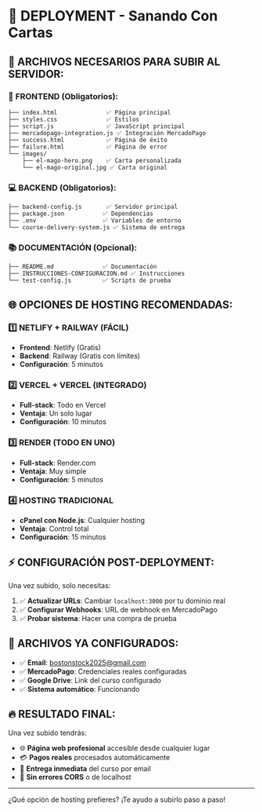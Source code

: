 # 🚀 DEPLOYMENT - Sanando Con Cartas

## 📁 ARCHIVOS NECESARIOS PARA SUBIR AL SERVIDOR:

### 🎨 **FRONTEND (Obligatorios):**
```
├── index.html              ✅ Página principal
├── styles.css              ✅ Estilos
├── script.js               ✅ JavaScript principal  
├── mercadopago-integration.js ✅ Integración MercadoPago
├── success.html            ✅ Página de éxito
├── failure.html            ✅ Página de error
└── images/
    ├── el-mago-hero.png    ✅ Carta personalizada
    └── el-mago-original.jpg ✅ Carta original
```

### 💻 **BACKEND (Obligatorios):**
```
├── backend-config.js       ✅ Servidor principal
├── package.json           ✅ Dependencias
├── .env                   ✅ Variables de entorno
└── course-delivery-system.js ✅ Sistema de entrega
```

### 📚 **DOCUMENTACIÓN (Opcional):**
```
├── README.md              ✅ Documentación
├── INSTRUCCIONES-CONFIGURACION.md ✅ Instrucciones
└── test-config.js         ✅ Scripts de prueba
```

## 🌐 **OPCIONES DE HOSTING RECOMENDADAS:**

### **1️⃣ NETLIFY + RAILWAY (FÁCIL)**
- **Frontend**: Netlify (Gratis)
- **Backend**: Railway (Gratis con límites)
- **Configuración**: 5 minutos

### **2️⃣ VERCEL + VERCEL (INTEGRADO)**
- **Full-stack**: Todo en Vercel
- **Ventaja**: Un solo lugar
- **Configuración**: 10 minutos

### **3️⃣ RENDER (TODO EN UNO)**
- **Full-stack**: Render.com
- **Ventaja**: Muy simple
- **Configuración**: 5 minutos

### **4️⃣ HOSTING TRADICIONAL**
- **cPanel con Node.js**: Cualquier hosting
- **Ventaja**: Control total
- **Configuración**: 15 minutos

## ⚡ **CONFIGURACIÓN POST-DEPLOYMENT:**

Una vez subido, solo necesitas:

1. ✅ **Actualizar URLs**: Cambiar `localhost:3000` por tu dominio real
2. ✅ **Configurar Webhooks**: URL de webhook en MercadoPago
3. ✅ **Probar sistema**: Hacer una compra de prueba

## 🎯 **ARCHIVOS YA CONFIGURADOS:**

- ✅ **Email**: bostonstock2025@gmail.com
- ✅ **MercadoPago**: Credenciales reales configuradas
- ✅ **Google Drive**: Link del curso configurado
- ✅ **Sistema automático**: Funcionando

## 🔥 **RESULTADO FINAL:**

Una vez subido tendrás:
- 🌐 **Página web profesional** accesible desde cualquier lugar
- 💳 **Pagos reales** procesados automáticamente
- 📧 **Entrega inmediata** del curso por email
- 📱 **Sin errores CORS** o de localhost

---

¿Qué opción de hosting prefieres? ¡Te ayudo a subirlo paso a paso!